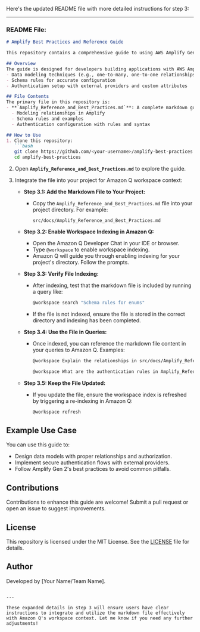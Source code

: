 Here's the updated README file with more detailed instructions for step 3:

---

### README File:

```markdown
# Amplify Best Practices and Reference Guide

This repository contains a comprehensive guide to using AWS Amplify Gen 2 effectively. It includes detailed instructions, examples, and best practices for modeling data relationships, setting up schemas, and configuring authentication.

## Overview
The guide is designed for developers building applications with AWS Amplify Gen 2. It consolidates:
- Data modeling techniques (e.g., one-to-many, one-to-one relationships)
- Schema rules for accurate configuration
- Authentication setup with external providers and custom attributes

## File Contents
The primary file in this repository is:
- **`Amplify_Reference_and_Best_Practices.md`**: A complete markdown guide covering:
  - Modeling relationships in Amplify
  - Schema rules and examples
  - Authentication configuration with rules and syntax

## How to Use
1. Clone this repository:
   ```bash
   git clone https://github.com/<your-username>/amplify-best-practices.git
   cd amplify-best-practices
   ```

2. Open **`Amplify_Reference_and_Best_Practices.md`** to explore the guide.

3. Integrate the file into your project for Amazon Q workspace context:
   - **Step 3.1: Add the Markdown File to Your Project:**
     - Copy the `Amplify_Reference_and_Best_Practices.md` file into your project directory. For example:
       ```
       src/docs/Amplify_Reference_and_Best_Practices.md
       ```

   - **Step 3.2: Enable Workspace Indexing in Amazon Q:**
     - Open the Amazon Q Developer Chat in your IDE or browser.
     - Type `@workspace` to enable workspace indexing.
     - Amazon Q will guide you through enabling indexing for your project's directory. Follow the prompts.

   - **Step 3.3: Verify File Indexing:**
     - After indexing, test that the markdown file is included by running a query like:
       ```bash
       @workspace search "Schema rules for enums"
       ```
     - If the file is not indexed, ensure the file is stored in the correct directory and indexing has been completed.

   - **Step 3.4: Use the File in Queries:**
     - Once indexed, you can reference the markdown file content in your queries to Amazon Q. Examples:
       ```bash
       @workspace Explain the relationships in src/docs/Amplify_Reference_and_Best_Practices.md
       ```
       ```bash
       @workspace What are the authentication rules in Amplify_Reference_and_Best_Practices.md?
       ```

   - **Step 3.5: Keep the File Updated:**
     - If you update the file, ensure the workspace index is refreshed by triggering a re-indexing in Amazon Q:
       ```bash
       @workspace refresh
       ```

## Example Use Case
You can use this guide to:
- Design data models with proper relationships and authorization.
- Implement secure authentication flows with external providers.
- Follow Amplify Gen 2's best practices to avoid common pitfalls.

## Contributions
Contributions to enhance this guide are welcome! Submit a pull request or open an issue to suggest improvements.

## License
This repository is licensed under the MIT License. See the [LICENSE](LICENSE) file for details.

## Author
Developed by [Your Name/Team Name].
```

---

These expanded details in step 3 will ensure users have clear instructions to integrate and utilize the markdown file effectively with Amazon Q's workspace context. Let me know if you need any further adjustments!